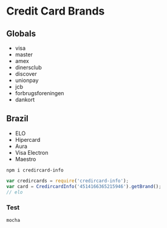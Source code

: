 # Credit Card Brands

## Globals
* visa
* master
* amex
* dinersclub
* discover
* unionpay
* jcb
* forbrugsforeningen
* dankort

## Brazil
* ELO
* Hipercard
* Aura
* Visa Electron
* Maestro

```
npm i credircard-info
```

```javascript
var credircards = require('credircard-info');
var card = CredircardInfo('4514166365215946').getBrand();
// elo
```

### Test
```
mocha
```
